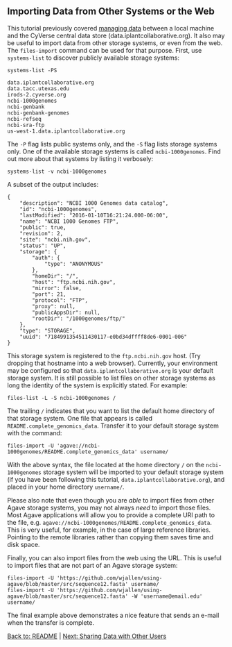## Importing Data from Other Systems or the Web

This tutorial previously covered [managing data](managing_data.md) between a local machine and the CyVerse central data store (data.iplantcollaborative.org).
It also may be useful to import data from other storage systems, or even from the web.
The `files-import` command can be used for that purpose.
First, use `systems-list` to discover publicly available storage systems:

```systems-list -PS```
```
data.iplantcollaborative.org
data.tacc.utexas.edu
irods-2.cyverse.org
ncbi-1000genomes
ncbi-genbank
ncbi-genbank-genomes
ncbi-refseq
ncbi-sra-ftp
us-west-1.data.iplantcollaborative.org
```

The `-P` flag lists public systems only, and the `-S` flag lists storage systems only.
One of the available storage systems is called `ncbi-1000genomes`.
Find out more about that systems by listing it verbosely:

```systems-list -v ncbi-1000genomes```

A subset of the output includes:

```
{
    "description": "NCBI 1000 Genomes data catalog",
    "id": "ncbi-1000genomes",
    "lastModified": "2016-01-10T16:21:24.000-06:00",
    "name": "NCBI 1000 Genomes FTP",
    "public": true,
    "revision": 2,
    "site": "ncbi.nih.gov",
    "status": "UP",
    "storage": {
        "auth": {
            "type": "ANONYMOUS"
        },
        "homeDir": "/",
        "host": "ftp.ncbi.nih.gov",
        "mirror": false,
        "port": 21,
        "protocol": "FTP",
        "proxy": null,
        "publicAppsDir": null,
        "rootDir": "/1000genomes/ftp/"
    },
    "type": "STORAGE",
    "uuid": "7184991354511430117-e0bd34dffff8de6-0001-006"
}
```

This storage system is registered to the `ftp.ncbi.nih.gov` host.
(Try dropping that hostname into a web browser).
Currently, your environment may be configured so that `data.iplantcollaborative.org` is your default storage system.
It is still possible to list files on other storage systems as long the identity of the system is explicitly stated.
For example:

```files-list -L -S ncbi-1000genomes /```

The trailing `/` indicates that you want to list the default home directory of that storage system.
One file that appears is called `README.complete_genomics_data`.
Transfer it to your default storage system with the command:

```files-import -U 'agave://ncbi-1000genomes/README.complete_genomics_data' username/```

With the above syntax, the file located at the home directory `/` on the `ncbi-1000genomes` storage system will be imported to your default storage system (if you have been following this tutorial, `data.iplantcollaborative.org`), and placed in your home directory `username/`.

Please also note that even though you are *able* to import files from other Agave storage systems, you may not always *need* to import those files.
Most Agave applications will allow you to provide a complete URI path to the file, e.g. `agave://ncbi-1000genomes/README.complete_genomics_data`.
This is very useful, for example, in the case of large reference libraries.
Pointing to the remote libraries rather than copying them saves time and disk space.

Finally, you can also import files from the web using the URL.
This is useful to import files that are not part of an Agave storage system:

```
files-import -U 'https://github.com/wjallen/using-agave/blob/master/src/sequence12.fasta' username/
files-import -U 'https://github.com/wjallen/using-agave/blob/master/src/sequence12.fasta' -W 'username@email.edu' username/
```

The final example above demonstrates a nice feature that sends an e-mail when the transfer is complete.

[Back to: README](../README.md) | [Next: Sharing Data with Other Users](sharing_data.md)
